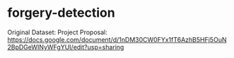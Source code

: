 # forgery-detection
Original Dataset: 
Project Proposal: https://docs.google.com/document/d/1nDM30CW0FYx1fT6AzhB5HFj5OuN2BpDGeWINyWFgYUI/edit?usp=sharing

